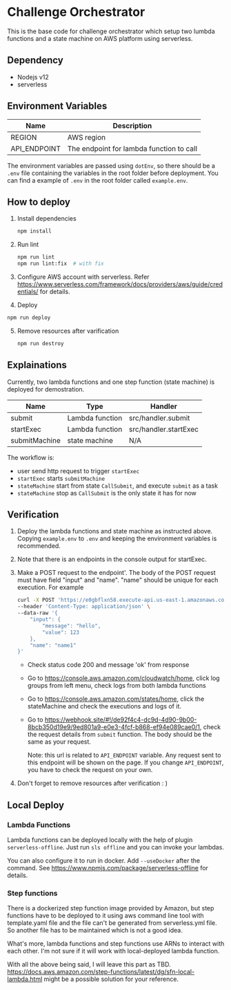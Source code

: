 # Challenge Orchestrator

This is the base code for challenge orchestrator which setup two lumbda functions and a state machine on AWS platform using serverless.

## Dependency

- Nodejs v12
- serverless

## Environment Variables

| Name         | Description                              |
| ------------ | ---------------------------------------- |
| REGION       | AWS region                               |
| API_ENDPOINT | The endpoint for lambda function to call |

The environment variables are passed using `dotEnv`, so there should be a `.env` file containing the variables in the root folder before deployment. You can find a example of `.env` in the root folder called `example.env`.

## How to deploy

1. Install dependencies

   ```bash
   npm install
   ```
   
2. Run lint

   ```bash
   npm run lint
   npm run lint:fix  # with fix
   ```
   
3. Configure AWS account with serverless. Refer https://www.serverless.com/framework/docs/providers/aws/guide/credentials/ for details.

4. Deploy

  ```bash
  npm run deploy
  ```
  
5. Remove resources after varification

   ```bash
   npm run destroy
   ```

   

## Explainations

Currently, two lambda functions and one step function (state machine) is deployed for demostration.

| Name          | Type            | Handler               |
| ------------- | --------------- | --------------------- |
| submit        | Lambda function | src/handler.submit    |
| startExec     | Lambda function | src/handler.startExec |
| submitMachine | state machine   | N/A                   |

The workflow is:

- user send http request to trigger `startExec`
- `startExec` starts `submitMachine`
- `stateMachine` start from state `CallSubmit`, and execute `submit` as a task
- `stateMachine` stop as `CallSubmit` is the only state it has for now



## Verification

1. Deploy the lambda functions and state machine as instructed above. Copying `example.env` to `.env` and keeping the environment variables is recommended.

2. Note that there is an endpoints in the console output for startExec.

3. Make a POST request to the endpoint'. The body of the POST request must have field "input" and "name". "name" should be unique for each execution. For example

   ```bash
   curl -X POST 'https://e0gbflxn58.execute-api.us-east-1.amazonaws.com/dev/start' \
   --header 'Content-Type: application/json' \
   --data-raw '{
       "input": {
           "message": "hello",
           "value": 123
       },
       "name": "name1"
   }'
   ```

   

   - Check status code 200 and message 'ok' from response

   - Go to https://console.aws.amazon.com/cloudwatch/home, click log groups from left menu, check logs from both lambda functions

   - Go to https://console.aws.amazon.com/states/home, click the stateMachine and check the executions and logs of it.

   - Go to https://webhook.site/#!/de92f4c4-dc9d-4d90-9b00-8bcb350d19e9/9ed801a9-e0e3-4fcf-b868-ef94e089cae0/1, check the request details from `submit` function. The body should be the same as your request.

     Note: this url is related to `API_ENDPOINT` variable. Any request sent to this endpoint will be shown on the page. If you change `API_ENDPOINT`, you have to check the request on your own.

4. Don't forget to remove resources after verification : )

## Local Deploy

### Lambda Functions

Lambda functions can be deployed locally with the help of plugin  `serverless-offline`. Just run `sls offline` and you can invoke your lambdas.

You can also configure it to run in docker. Add `--useDocker` after the command. See https://www.npmjs.com/package/serverless-offline for details.

### Step functions 

There is a dockerized step function image provided by Amazon, but step functions have to be deployed to it using aws command line tool with template.yaml file and the file can't be generated from serverless.yml file. So another file has to be maintained which is not a good idea.

What's more, lambda functions and step functions use ARNs to interact with each other. I'm not sure if it will work with local-deployed lambda function.

With all the above being said, I will leave this part as TBD. https://docs.aws.amazon.com/step-functions/latest/dg/sfn-local-lambda.html might be a possible solution for your reference.